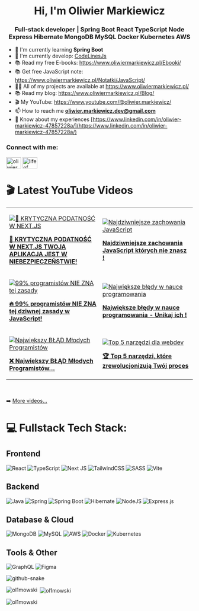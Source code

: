 <h1 align="center">Hi, I'm Oliwier Markiewicz</h1>
<h3 align="center">Full-stack developer | Spring Boot React TypeScript Node Express Hibernate MongoDB MySQL Docker Kubernetes AWS</h3>

- 🌱 I'm currently learning **Spring Boot**
- 🌱 I'm currently develop: [CodeLinesJs](https://github.com/ol1mowski/CodeLinesJS)
- 📚 Read my free E-books: https://www.oliwiermarkiewicz.pl/Ebooki/
- 📚 Get free JavaScript note: https://www.oliwiermarkiewicz.pl/Notatki/JavaScript/
- 👨‍💻 All of my projects are available at https://www.oliwiermarkiewicz.pl/
- 📚 Read my blog: https://www.oliwiermarkiewicz.pl/Blog/
- 🎬 My YouTube: https://www.youtube.com/@oliwier.markiewicz/
- 📫 How to reach me **oliwier.markiewicz.dev@gmail.com**
- 📄 Know about my experiences [https://www.linkedin.com/in/oliwier-markiewicz-47857228a/](https://www.linkedin.com/in/oliwier-markiewicz-47857228a/)

<h3 align="left">Connect with me:</h3>
<p align="left">
<a href="https://www.linkedin.com/in/oliwier-markiewicz-47857228a/" target="blank"><img align="center" src="https://raw.githubusercontent.com/rahuldkjain/github-profile-readme-generator/master/src/images/icons/Social/linked-in-alt.svg" alt="oliwier markiewicz" height="30" width="40" /></a>
<a href="https://www.youtube.com/channel/UCTNFKRALTZoSQS6mDOuDs2Q" target="blank"><img align="center" src="https://raw.githubusercontent.com/rahuldkjain/github-profile-readme-generator/master/src/images/icons/Social/youtube.svg" alt="life of code" height="30" width="40" /></a>

# 🎬 Latest YouTube Videos
<!-- YOUTUBE:START -->

<table>
<tr>
<td width="50%">

[![🚨 KRYTYCZNA PODATNOŚĆ W NEXT.JS](https://img.youtube.com/vi/5rF9zqrgcp8/mqdefault.jpg)](https://www.youtube.com/watch?v=5rF9zqrgcp8)

**[🚨 KRYTYCZNA PODATNOŚĆ W NEXT.JS TWOJA APLIKACJA JEST W NIEBEZPIECZEŃSTWIE!](https://www.youtube.com/watch?v=5rF9zqrgcp8)**

</td>
<td width="50%">

[![Najdziwniejsze zachowania JavaScript](https://img.youtube.com/vi/3Iz93_n-pLM/mqdefault.jpg)](https://www.youtube.com/watch?v=3Iz93_n-pLM)

**[Najdziwniejsze zachowania JavaScript których nie znasz !](https://www.youtube.com/watch?v=3Iz93_n-pLM)**

</td>
</tr>
<tr>
<td width="50%">

[![99% programistów NIE ZNA tej zasady](https://img.youtube.com/vi/4VFXEjTA1so/mqdefault.jpg)](https://www.youtube.com/watch?v=4VFXEjTA1so)

**[🔥 99% programistów NIE ZNA tej dziwnej zasady w JavaScript!](https://www.youtube.com/watch?v=4VFXEjTA1so)**

</td>
<td width="50%">

[![Największe błędy w nauce programowania](https://img.youtube.com/vi/EgfYcYcP50k/mqdefault.jpg)](https://www.youtube.com/watch?v=EgfYcYcP50k)

**[Największe błędy w nauce programowania - Unikaj ich !](https://www.youtube.com/watch?v=EgfYcYcP50k)**

</td>
</tr>
<tr>
<td width="50%">

[![Największy BŁĄD Młodych Programistów](https://img.youtube.com/vi/MFiAWw2idhQ/mqdefault.jpg)](https://www.youtube.com/watch?v=MFiAWw2idhQ)

**[❌ Największy BŁĄD Młodych Programistów…](https://www.youtube.com/watch?v=MFiAWw2idhQ)**

</td>
<td width="50%">

[![Top 5 narzędzi dla webdev](https://img.youtube.com/vi/D-mEyvX0WD8/mqdefault.jpg)](https://www.youtube.com/watch?v=D-mEyvX0WD8)

**[🏆 Top 5 narzędzi, które zrewolucjonizują Twój proces](https://www.youtube.com/watch?v=D-mEyvX0WD8)**

</td>
</tr>
</table>

<!-- YOUTUBE:END -->

<br/>

➡️ [More videos...](https://www.youtube.com/@oliwier.markiewicz/)

# 💻 Fullstack Tech Stack:

## Frontend
![React](https://img.shields.io/badge/react-%2320232a.svg?style=for-the-badge&logo=react&logoColor=%2361DAFB)
![TypeScript](https://img.shields.io/badge/typescript-%23007ACC.svg?style=for-the-badge&logo=typescript&logoColor=white)
![Next JS](https://img.shields.io/badge/Next-black?style=for-the-badge&logo=next.js&logoColor=white)
![TailwindCSS](https://img.shields.io/badge/tailwindcss-%2338B2AC.svg?style=for-the-badge&logo=tailwind-css&logoColor=white)
![SASS](https://img.shields.io/badge/SASS-hotpink.svg?style=for-the-badge&logo=SASS&logoColor=white)
![Vite](https://img.shields.io/badge/vite-%23646CFF.svg?style=for-the-badge&logo=vite&logoColor=white)

## Backend
![Java](https://img.shields.io/badge/java-%23ED8B00.svg?style=for-the-badge&logo=openjdk&logoColor=white)
![Spring](https://img.shields.io/badge/spring-%236DB33F.svg?style=for-the-badge&logo=spring&logoColor=white)
![Spring Boot](https://img.shields.io/badge/Spring%20Boot-6DB33F?style=for-the-badge&logo=spring-boot&logoColor=white)
![Hibernate](https://img.shields.io/badge/Hibernate-59666C?style=for-the-badge&logo=Hibernate&logoColor=white)
![NodeJS](https://img.shields.io/badge/node.js-6DA55F?style=for-the-badge&logo=node.js&logoColor=white)
![Express.js](https://img.shields.io/badge/express.js-%23404d59.svg?style=for-the-badge&logo=express&logoColor=%2361DAFB)

## Database & Cloud
![MongoDB](https://img.shields.io/badge/MongoDB-%234ea94b.svg?style=for-the-badge&logo=mongodb&logoColor=white)
![MySQL](https://img.shields.io/badge/mysql-%2300f.svg?style=for-the-badge&logo=mysql&logoColor=white)
![AWS](https://img.shields.io/badge/AWS-%23FF9900.svg?style=for-the-badge&logo=amazon-aws&logoColor=white)
![Docker](https://img.shields.io/badge/docker-%230db7ed.svg?style=for-the-badge&logo=docker&logoColor=white)
![Kubernetes](https://img.shields.io/badge/kubernetes-%23326ce5.svg?style=for-the-badge&logo=kubernetes&logoColor=white)

## Tools & Other
![GraphQL](https://img.shields.io/badge/-GraphQL-E10098?style=for-the-badge&logo=graphql&logoColor=white)
![Figma](https://img.shields.io/badge/figma-%23F24E1E.svg?style=for-the-badge&logo=figma&logoColor=white)

<picture>
  <source media="(prefers-color-scheme: dark)" srcset="https://raw.githubusercontent.com/tobiasmeyhoefer/tobiasmeyhoefer/output/github-snake-dark.svg" />
  <source media="(prefers-color-scheme: light)" srcset="https://raw.githubusercontent.com/tobiasmeyhoefer/tobiasmeyhoefer/output/github-snake.svg" />
  <img alt="github-snake" src="https://raw.githubusercontent.com/tobiasmeyhoefer/tobiasmeyhoefer/output/github-snake.svg" />
</picture>

</p>
<p><img align="left" src="https://github-readme-stats.vercel.app/api/top-langs?username=ol1mowski&show_icons=true&locale=en&layout=compact" alt="ol1mowski" /></p>
<p>&nbsp;<img align="center" src="https://github-readme-stats.vercel.app/api?username=ol1mowski&show_icons=true&locale=en" alt="ol1mowski" /></p>
<p><img align="center" src="https://github-readme-streak-stats.herokuapp.com/?user=ol1mowski&" alt="ol1mowski" /></p>
